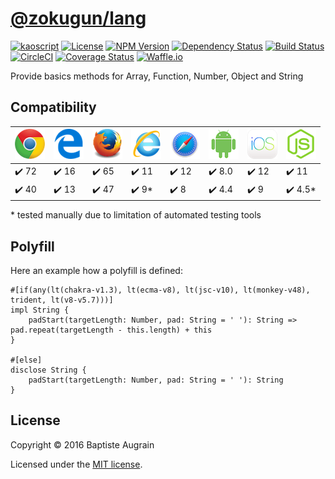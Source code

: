 [@zokugun/lang](https://github.com/ZokugunKS/lang)
==================================================

[![kaoscript](https://img.shields.io/badge/language-kaoscript-orange.svg)](https://github.com/kaoscript/kaoscript)
[![License](https://img.shields.io/badge/license-MIT-blue.svg)](./LICENSE)
[![NPM Version](https://img.shields.io/npm/v/@zokugun/lang.svg?colorB=green)](https://www.npmjs.com/package/@zokugun/lang)
[![Dependency Status](https://badges.depfu.com/badges/3350e21c435f047f87443424851a772b/overview.svg)](https://depfu.com/github/ZokugunKS/lang)
[![Build Status](https://travis-ci.org/ZokugunKS/lang.svg?branch=master)](https://travis-ci.org/ZokugunKS/lang)
[![CircleCI](https://circleci.com/gh/ZokugunKS/lang/tree/master.svg?style=shield)](https://circleci.com/gh/ZokugunKS/lang/tree/master)
[![Coverage Status](https://img.shields.io/coveralls/ZokugunKS/lang/master.svg)](https://coveralls.io/github/ZokugunKS/lang)
[![Waffle.io](https://img.shields.io/badge/kanban-waffle.io-blue.svg)](https://waffle.io/ZokugunKS/lang)

Provide basics methods for Array, Function, Number, Object and String

Compatibility
-------------

| ![Chrome][chrome]      | ![Edge][edge]          | ![Firefox][firefox]    | ![IE][ie]              | ![Safari][safari]      | ![Android][android]      | ![iOS][ios]               | ![Node.js][nodejs]        |
|------------------------|------------------------|------------------------|------------------------|------------------------|--------------------------|---------------------------|---------------------------|
| :heavy_check_mark: 72  | :heavy_check_mark: 16  | :heavy_check_mark: 65  | :heavy_check_mark: 11  | :heavy_check_mark: 12  | :heavy_check_mark: 8.0  | :heavy_check_mark: 12     | :heavy_check_mark: 11      |
| :heavy_check_mark: 40  | :heavy_check_mark: 13  | :heavy_check_mark: 47  | :heavy_check_mark: 9*   | :heavy_check_mark: 8   | :heavy_check_mark: 4.4   | :heavy_check_mark: 9      | :heavy_check_mark: 4.5*      |

\* tested manually due to limitation of automated testing tools


Polyfill
--------

Here an example how a polyfill is defined:

```kaoscript
#[if(any(lt(chakra-v1.3), lt(ecma-v8), lt(jsc-v10), lt(monkey-v48), trident, lt(v8-v5.7)))]
impl String {
	padStart(targetLength: Number, pad: String = ' '): String => pad.repeat(targetLength - this.length) + this
}

#[else]
disclose String {
	padStart(targetLength: Number, pad: String = ' '): String
}
```

License
-------

Copyright &copy; 2016 Baptiste Augrain

Licensed under the [MIT license](http://www.opensource.org/licenses/mit-license.php).

[chrome]: https://github.com/daiyam/assets/raw/master/icons/48/browser_chrome.png "Chrome"
[edge]: https://github.com/daiyam/assets/raw/master/icons/48/browser_edge.png "Edge"
[firefox]: https://github.com/daiyam/assets/raw/master/icons/48/browser_firefox.png "Firefox"
[ie]: https://github.com/daiyam/assets/raw/master/icons/48/browser_ie.png "IE"
[safari]: https://github.com/daiyam/assets/raw/master/icons/48/browser_safari.png "Safari"
[android]: https://github.com/daiyam/assets/raw/master/icons/48/os_android.png "Android"
[ios]: https://github.com/daiyam/assets/raw/master/icons/48/os_ios.png "iOS"
[nodejs]: https://github.com/daiyam/assets/raw/master/icons/48/runtime_nodejs.png "Node.js"